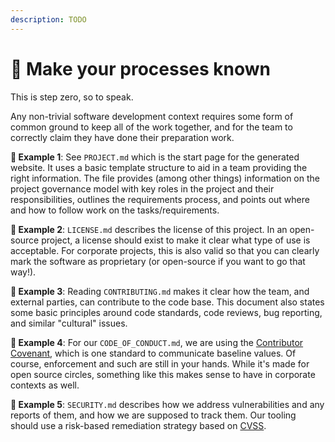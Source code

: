 ```yaml
---
description: TODO
---
```


# 📝 Make your processes known

This is step zero, so to speak.

Any non-trivial software development context requires some form of common ground to keep all of the work together, and for the team to correctly claim they have done their preparation work.

**🎯 Example 1**: See `PROJECT.md` which is the start page for the generated website. It uses a basic template structure to aid in a team providing the right information. The file provides (among other things) information on the project governance model with key roles in the project and their responsibilities, outlines the requirements process, and points out where and how to follow work on the tasks/requirements.

**🎯 Example 2**: `LICENSE.md` describes the license of this project. In an open-source project, a license should exist to make it clear what type of use is acceptable. For corporate projects, this is also valid so that you can clearly mark the software as proprietary (or open-source if you want to go that way!).

**🎯 Example 3**: Reading `CONTRIBUTING.md` makes it clear how the team, and external parties, can contribute to the code base. This document also states some basic principles around code standards, code reviews, bug reporting, and similar "cultural" issues.

**🎯 Example 4**: For our `CODE_OF_CONDUCT.md`, we are using the [Contributor Covenant](https://www.contributor-covenant.org), which is one standard to communicate baseline values. Of course, enforcement and such are still in your hands. While it's made for open source circles, something like this makes sense to have in corporate contexts as well.

**🎯 Example 5**: `SECURITY.md` describes how we address vulnerabilities and any reports of them, and how we are supposed to track them. Our tooling should use a risk-based remediation strategy based on [CVSS](https://www.first.org/cvss/user-guide).
